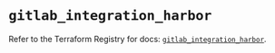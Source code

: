 # `gitlab_integration_harbor`

Refer to the Terraform Registry for docs: [`gitlab_integration_harbor`](https://registry.terraform.io/providers/gitlabhq/gitlab/18.2.0/docs/resources/integration_harbor).
